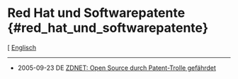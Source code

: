 # Red Hat und Softwarepatente {#red_hat_und_softwarepatente}

\[ [ Englisch](SwpatredhatEn "wikilink")

------------------------------------------------------------------------

-   2005-09-23 DE [ZDNET: Open Source durch Patent-Trolle
    gefährdet](http://www.zdnet.de/itmanager/strategie/0,39023331,39136681,00.htm "wikilink")
